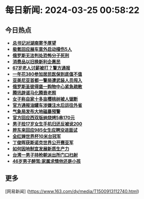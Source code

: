 
# 每日新闻: 2024-03-25 00:58:22
## 今日热点

- **[总书记对湖南寄予厚望](https://www.163.com/search?keyword=%E6%80%BB%E4%B9%A6%E8%AE%B0%E5%AF%B9%E6%B9%96%E5%8D%97%E5%AF%84%E4%BA%88%E5%8E%9A%E6%9C%9B)**
- **[极氪回应展车意外启动撞伤5人](https://www.163.com/search?keyword=%E6%9E%81%E6%B0%AA%E5%9B%9E%E5%BA%94%E5%B1%95%E8%BD%A6%E6%84%8F%E5%A4%96%E5%90%AF%E5%8A%A8%E6%92%9E%E4%BC%A45%E4%BA%BA)**
- **[俄罗斯无法判处恐怖分子死刑](https://www.163.com/search?keyword=%E4%BF%84%E7%BD%97%E6%96%AF%E6%97%A0%E6%B3%95%E5%88%A4%E5%A4%84%E6%81%90%E6%80%96%E5%88%86%E5%AD%90%E6%AD%BB%E5%88%91)**
- **[消费品以旧换新利企惠民](https://www.163.com/search?keyword=%E6%B6%88%E8%B4%B9%E5%93%81%E4%BB%A5%E6%97%A7%E6%8D%A2%E6%96%B0%E5%88%A9%E4%BC%81%E6%83%A0%E6%B0%91)**
- **[67岁老人讨薪被打？警方通报](https://www.163.com/search?keyword=67%E5%B2%81%E8%80%81%E4%BA%BA%E8%AE%A8%E8%96%AA%E8%A2%AB%E6%89%93%EF%BC%9F%E8%AD%A6%E6%96%B9%E9%80%9A%E6%8A%A5)**
- **[一年花380参加居民医保到底值不值](https://www.163.com/search?keyword=%E4%B8%80%E5%B9%B4%E8%8A%B1380%E5%8F%82%E5%8A%A0%E5%B1%85%E6%B0%91%E5%8C%BB%E4%BF%9D%E5%88%B0%E5%BA%95%E5%80%BC%E4%B8%8D%E5%80%BC)**
- **[亚美尼亚首都一警局遭武装人员闯入](https://www.163.com/search?keyword=%E4%BA%9A%E7%BE%8E%E5%B0%BC%E4%BA%9A%E9%A6%96%E9%83%BD%E4%B8%80%E8%AD%A6%E5%B1%80%E9%81%AD%E6%AD%A6%E8%A3%85%E4%BA%BA%E5%91%98%E9%97%AF%E5%85%A5)**
- **[俄罗斯圣彼得堡一购物中心紧急疏散](https://www.163.com/search?keyword=%E4%BF%84%E7%BD%97%E6%96%AF%E5%9C%A3%E5%BD%BC%E5%BE%97%E5%A0%A1%E4%B8%80%E8%B4%AD%E7%89%A9%E4%B8%AD%E5%BF%83%E7%B4%A7%E6%80%A5%E7%96%8F%E6%95%A3)**
- **[腾讯辟谣马化腾衰老照](https://www.163.com/search?keyword=%E8%85%BE%E8%AE%AF%E8%BE%9F%E8%B0%A3%E9%A9%AC%E5%8C%96%E8%85%BE%E8%A1%B0%E8%80%81%E7%85%A7)**
- **[女子称自家十多亩樱桃树被人锯断](https://www.163.com/search?keyword=%E5%A5%B3%E5%AD%90%E7%A7%B0%E8%87%AA%E5%AE%B6%E5%8D%81%E5%A4%9A%E4%BA%A9%E6%A8%B1%E6%A1%83%E6%A0%91%E8%A2%AB%E4%BA%BA%E9%94%AF%E6%96%AD)**
- **[官方通报油罐车涉嫌注水后运往外省](https://www.163.com/search?keyword=%E5%AE%98%E6%96%B9%E9%80%9A%E6%8A%A5%E6%B2%B9%E7%BD%90%E8%BD%A6%E6%B6%89%E5%AB%8C%E6%B3%A8%E6%B0%B4%E5%90%8E%E8%BF%90%E5%BE%80%E5%A4%96%E7%9C%81)**
- **[气象局发布大地磁暴预警](https://www.163.com/search?keyword=%E6%B0%94%E8%B1%A1%E5%B1%80%E5%8F%91%E5%B8%83%E5%A4%A7%E5%9C%B0%E7%A3%81%E6%9A%B4%E9%A2%84%E8%AD%A6)**
- **[官方回应西双版纳烧烤5串170元](https://www.163.com/search?keyword=%E5%AE%98%E6%96%B9%E5%9B%9E%E5%BA%94%E8%A5%BF%E5%8F%8C%E7%89%88%E7%BA%B3%E7%83%A7%E7%83%A45%E4%B8%B2170%E5%85%83)**
- **[男子捡17岁女生手机归还反被讹200](https://www.163.com/search?keyword=%E7%94%B7%E5%AD%90%E6%8D%A117%E5%B2%81%E5%A5%B3%E7%94%9F%E6%89%8B%E6%9C%BA%E5%BD%92%E8%BF%98%E5%8F%8D%E8%A2%AB%E8%AE%B9200)**
- **[胖东来回应985女生应聘没进面试](https://www.163.com/search?keyword=%E8%83%96%E4%B8%9C%E6%9D%A5%E5%9B%9E%E5%BA%94985%E5%A5%B3%E7%94%9F%E5%BA%94%E8%81%98%E6%B2%A1%E8%BF%9B%E9%9D%A2%E8%AF%95)**
- **[全红婵世界杯10米台冠军](https://www.163.com/search?keyword=%E5%85%A8%E7%BA%A2%E5%A9%B5%E4%B8%96%E7%95%8C%E6%9D%AF10%E7%B1%B3%E5%8F%B0%E5%86%A0%E5%86%9B)**
- **[丁俊晖获斯诺克世界公开赛亚军](https://www.163.com/search?keyword=%E4%B8%81%E4%BF%8A%E6%99%96%E8%8E%B7%E6%96%AF%E8%AF%BA%E5%85%8B%E4%B8%96%E7%95%8C%E5%85%AC%E5%BC%80%E8%B5%9B%E4%BA%9A%E5%86%9B)**
- **[如何因地制宜发展新质生产力](https://www.163.com/search?keyword=%E5%A6%82%E4%BD%95%E5%9B%A0%E5%9C%B0%E5%88%B6%E5%AE%9C%E5%8F%91%E5%B1%95%E6%96%B0%E8%B4%A8%E7%94%9F%E4%BA%A7%E5%8A%9B)**
- **[台湾一男子持枪朝派出所门口扫射](https://www.163.com/search?keyword=%E5%8F%B0%E6%B9%BE%E4%B8%80%E7%94%B7%E5%AD%90%E6%8C%81%E6%9E%AA%E6%9C%9D%E6%B4%BE%E5%87%BA%E6%89%80%E9%97%A8%E5%8F%A3%E6%89%AB%E5%B0%84)**
- **[46岁男子醉驾:家属求情他还是小孩](https://www.163.com/search?keyword=46%E5%B2%81%E7%94%B7%E5%AD%90%E9%86%89%E9%A9%BE+%E5%AE%B6%E5%B1%9E%E6%B1%82%E6%83%85%E4%BB%96%E8%BF%98%E6%98%AF%E5%B0%8F%E5%AD%A9)**

## 更多
[网易新闻] (https://www.163.com/dy/media/T1500913112740.html)
